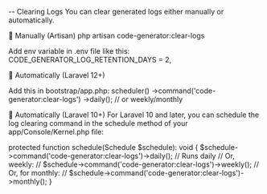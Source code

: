  -- Clearing Logs
You can clear generated logs either manually or automatically.

🔹 Manually (Artisan)
php artisan code-generator:clear-logs

Add env variable in .env file like this:
 CODE_GENERATOR_LOG_RETENTION_DAYS = 2,

🔹 Automatically (Laravel 12+)

Add this in bootstrap/app.php:
scheduler()
    ->command('code-generator:clear-logs')
    ->daily(); // or weekly/monthly

🔹 Automatically (Laravel 10+)
For Laravel 10 and later, you can schedule the log clearing command in the schedule method of your app/Console/Kernel.php file:

protected function schedule(Schedule $schedule): void
{
    $schedule->command('code-generator:clear-logs')->daily(); // Runs daily
    // Or, weekly:
    // $schedule->command('code-generator:clear-logs')->weekly();
    // Or, for monthly:
    // $schedule->command('code-generator:clear-logs')->monthly();
}